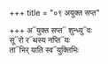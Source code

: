 +++
title = "०९ अयुक्त सप्त"

+++
अ᳓युक्त सप्त᳓ शुन्ध्यु᳓वः  
सू᳓रो र᳓थस्य नप्ति᳓यः  
ता᳓भिर् याति स्व᳓युक्तिभिः